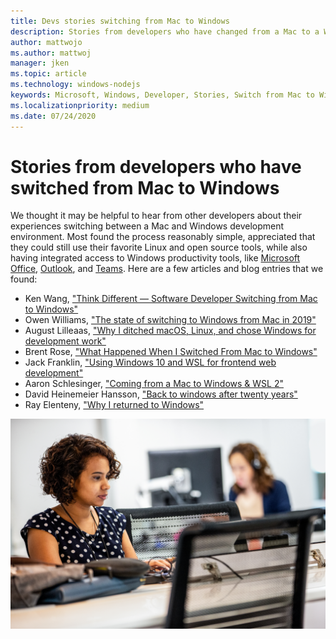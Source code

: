 ```yaml
---
title: Devs stories switching from Mac to Windows
description: Stories from developers who have changed from a Mac to a Windows development machine.
author: mattwojo 
ms.author: mattwoj 
manager: jken
ms.topic: article
ms.technology: windows-nodejs
keywords: Microsoft, Windows, Developer, Stories, Switch from Mac to Windows, Mac to Windows, WSL
ms.localizationpriority: medium
ms.date: 07/24/2020
---
```


# Stories from developers who have switched from Mac to Windows

We thought it may be helpful to hear from other developers about their experiences switching between a Mac and Windows development environment. Most found the process reasonably simple, appreciated that they could still use their favorite Linux and open source tools, while also having integrated access to Windows productivity tools, like [Microsoft Office](https://www.microsoft.com/microsoft-365/products-apps-services), [Outlook](https://www.microsoft.com/microsoft-365/outlook/email-and-calendar-software-microsoft-outlook), and [Teams](https://www.microsoft.com/microsoft-365/microsoft-teams/group-chat-software). Here are a few articles and blog entries that we found:

* Ken Wang, ["Think Different — Software Developer Switching from Mac to Windows"](https://medium.com/@kenwang_57215/software-developer-switching-from-mac-to-windows-66773d331910)
* Owen Williams, ["The state of switching to Windows from Mac in 2019"](https://char.gd/blog/2019/the-state-of-switching-to-windows-from-mac-in-2019)
* August Lilleaas, ["Why I ditched macOS, Linux, and chose Windows for development work"](https://augustl.com/blog/2019/choosing_windows_over_macos_linux/)
* Brent Rose, ["What Happened When I Switched From Mac to Windows"](https://www.wired.com/story/rant-switching-from-mac-to-windows/)
* Jack Franklin, ["Using Windows 10 and WSL for frontend web development"](https://www.jackfranklin.co.uk/blog/frontend-development-with-windows-10/)
* Aaron Schlesinger, ["Coming from a Mac to Windows & WSL 2"](https://arschles.com/blog/coming-from-a-mac-to-windows-wsl-2/)
* David Heinemeier Hansson, ["Back to windows after twenty years"](https://m.signalvnoise.com/back-to-windows-after-twenty-years/)
* Ray Elenteny, ["Why I returned to Windows"](https://dzone.com/articles/why-i-returned-to-windows)


![Filler image](../images/flashy-office2.png)